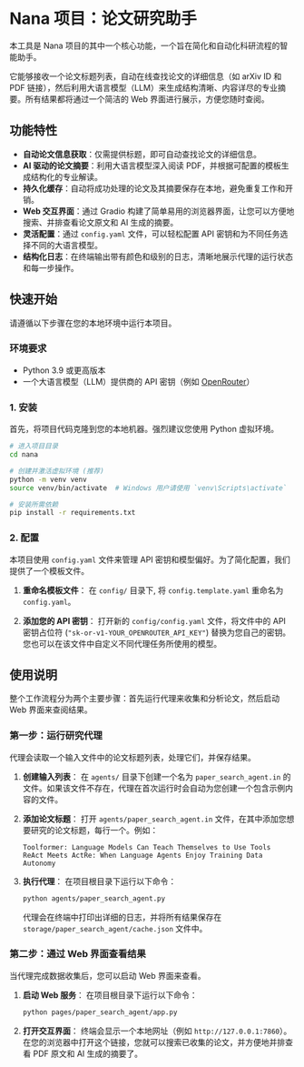 # Nana 项目：论文研究助手

本工具是 Nana 项目的其中一个核心功能，一个旨在简化和自动化科研流程的智能助手。

它能够接收一个论文标题列表，自动在线查找论文的详细信息（如 arXiv ID 和 PDF 链接），然后利用大语言模型（LLM）来生成结构清晰、内容详尽的专业摘要。所有结果都将通过一个简洁的 Web 界面进行展示，方便您随时查阅。

## 功能特性

- **自动论文信息获取**：仅需提供标题，即可自动查找论文的详细信息。
- **AI 驱动的论文摘要**：利用大语言模型深入阅读 PDF，并根据可配置的模板生成结构化的专业解读。
- **持久化缓存**：自动将成功处理的论文及其摘要保存在本地，避免重复工作和开销。
- **Web 交互界面**：通过 Gradio 构建了简单易用的浏览器界面，让您可以方便地搜索、并排查看论文原文和 AI 生成的摘要。
- **灵活配置**：通过 `config.yaml` 文件，可以轻松配置 API 密钥和为不同任务选择不同的大语言模型。
- **结构化日志**：在终端输出带有颜色和级别的日志，清晰地展示代理的运行状态和每一步操作。

## 快速开始

请遵循以下步骤在您的本地环境中运行本项目。

### 环境要求

- Python 3.9 或更高版本
- 一个大语言模型（LLM）提供商的 API 密钥（例如 [OpenRouter](https://openrouter.ai/)）

### 1. 安装

首先，将项目代码克隆到您的本地机器。强烈建议您使用 Python 虚拟环境。

```bash
# 进入项目目录
cd nana

# 创建并激活虚拟环境 (推荐)
python -m venv venv
source venv/bin/activate  # Windows 用户请使用 `venv\Scripts\activate`

# 安装所需依赖
pip install -r requirements.txt
```

### 2. 配置

本项目使用 `config.yaml` 文件来管理 API 密钥和模型偏好。为了简化配置，我们提供了一个模板文件。

1.  **重命名模板文件**：
    在 `config/` 目录下, 将 `config.template.yaml` 重命名为 `config.yaml`。

2.  **添加您的 API 密钥**：
    打开新的 `config/config.yaml` 文件，将文件中的 API 密钥占位符 (`"sk-or-v1-YOUR_OPENROUTER_API_KEY"`) 替换为您自己的密钥。您也可以在该文件中自定义不同代理任务所使用的模型。

## 使用说明

整个工作流程分为两个主要步骤：首先运行代理来收集和分析论文，然后启动 Web 界面来查阅结果。

### 第一步：运行研究代理

代理会读取一个输入文件中的论文标题列表，处理它们，并保存结果。

1.  **创建输入列表**：
    在 `agents/` 目录下创建一个名为 `paper_search_agent.in` 的文件。如果该文件不存在，代理在首次运行时会自动为您创建一个包含示例内容的文件。

2.  **添加论文标题**：
    打开 `agents/paper_search_agent.in` 文件，在其中添加您想要研究的论文标题，每行一个。例如：
    ```
    Toolformer: Language Models Can Teach Themselves to Use Tools
    ReAct Meets ActRe: When Language Agents Enjoy Training Data Autonomy
    ```

3.  **执行代理**：
    在项目根目录下运行以下命令：
    ```bash
    python agents/paper_search_agent.py
    ```
    代理会在终端中打印出详细的日志，并将所有结果保存在 `storage/paper_search_agent/cache.json` 文件中。

### 第二步：通过 Web 界面查看结果

当代理完成数据收集后，您可以启动 Web 界面来查看。

1.  **启动 Web 服务**：
    在项目根目录下运行以下命令：
    ```bash
    python pages/paper_search_agent/app.py
    ```

2.  **打开交互界面**：
    终端会显示一个本地网址（例如 `http://127.0.0.1:7860`）。在您的浏览器中打开这个链接，您就可以搜索已收集的论文，并方便地并排查看 PDF 原文和 AI 生成的摘要了。
